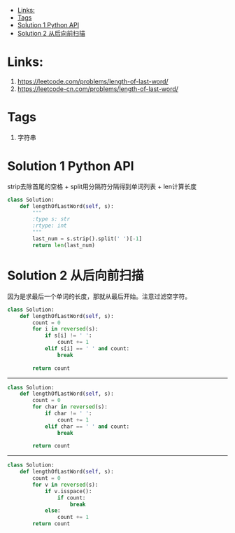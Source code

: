 - [Links:](#links)
- [Tags](#tags)
- [Solution 1    Python API](#solution-1-python-api)
- [Solution 2 从后向前扫描](#solution-2-从后向前扫描)

# Links:
1. https://leetcode.com/problems/length-of-last-word/
2. https://leetcode-cn.com/problems/length-of-last-word/

# Tags
1. 字符串

# Solution 1    Python API
strip去除首尾的空格 + split用分隔符分隔得到单词列表 + len计算长度

```python
class Solution:
    def lengthOfLastWord(self, s):
        """
        :type s: str
        :rtype: int
        """
        last_num = s.strip().split(' ')[-1]
        return len(last_num)
```


# Solution 2 从后向前扫描
因为是求最后一个单词的长度，那就从最后开始。注意过滤空字符。
```python
class Solution:
    def lengthOfLastWord(self, s):
        count = 0
        for i in reversed(s):
            if s[i] != ' ':
                count += 1
            elif s[i] == ' ' and count:
                break
        
        return count
```
---
```python
class Solution:
    def lengthOfLastWord(self, s):
        count = 0
        for char in reversed(s):
            if char != ' ':
                count += 1
            elif char == ' ' and count:
                break
        
        return count
```
---
```python
class Solution:
    def lengthOfLastWord(self, s):
        count = 0
        for v in reversed(s):
            if v.isspace():
                if count: 
                    break
            else: 
                count += 1
        return count
```